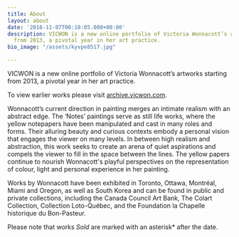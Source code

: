 ```yaml
---
title: About
layout: about
date: '2018-11-07T00:18:05.000+00:00'
description: VICWON is a new online portfolio of Victoria Wonnacott’s artworks starting
  from 2013, a pivotal year in her art practice.
bio_image: "/assets/kyvpe8517.jpg"

---
```

VICWON is a new online portfolio of Victoria Wonnacott’s artworks starting from 2013, a pivotal year in her art practice.

To view earlier works please visit [archive.vicwon.com](https://archive.vicwon.com).

Wonnacott’s current direction in painting merges an intimate realism with an abstract edge. The ‘Notes’ paintings serve as still life works, where the yellow notepapers have been manipulated and cast in many roles and forms. Their alluring beauty and curious contexts embody a personal vision that engages the viewer on many levels. In between high realism and abstraction, this work seeks to create an arena of quiet aspirations and compels the viewer to fill in the space between the lines. The yellow papers continue to nourish Wonnacott's playful perspectives on the representation of colour, light and personal experience in her painting.

Works by Wonnacott have been exhibited in Toronto, Ottawa, Montréal, Miami and Oregon, as well as South Korea and can be found in public and private collections, including the Canada Council Art Bank, The Colart Collection, Collection Loto-Québec, and the Foundation la Chapelle historique du Bon-Pasteur.

Please note that works _Sold_ are marked with an asterisk* after the date.